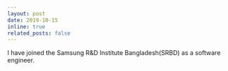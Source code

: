 ```yaml
---
layout: post
date: 2019-10-15 
inline: true
related_posts: false
---
```


I have joined the Samsung R&D Institute Bangladesh(SRBD) as a software engineer.
